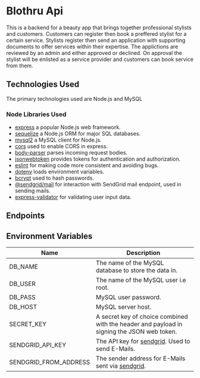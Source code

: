 # Blothru Api
 
This is a backend for a beauty app that brings together professional stylists and customers. Customers can register then book a preffered stylist for a certain service. Stylists register then send an application with supporting documents to offer services within their expertise. The applictions are reviewed by an admin and either approved or declined. On approval the stylist will be enlisted as a service provider and customers can book service from them.

## Technologies Used

The primary technologies used are Node.js and MySQL

### Node Libraries Used

- [express](https://expressjs.com/) a popular Node.js web framework.
- [sequelize](https://sequelize.org/) a Node.js ORM for major SQL databases.
- [mysql2](https://www.npmjs.com/package/mysql2) a MySQL client for Node.js.
- [cors](https://www.npmjs.com/package/cors) used to enable CORS in express.
- [body-parser](https://www.npmjs.com/package/body-parser) parses incoming request bodies.
- [jsonwebtoken](https://www.npmjs.com/package/jsonwebtoken) provides tokens for authentication and authorization.
- [eslint](https://eslint.org/) for making code more consistent and avoiding bugs.
- [dotenv](https://www.npmjs.com/package/dotenv) loads environment variables.
- [bcrypt](https://www.npmjs.com/package/bcrypt) used to hash passwords.
- [@sendgrid/mail](https://www.npmjs.com/package/@sendgrid/mail) for interaction with SendGrid mail endpoint, used in sending mails.
- [express-validator](https://express-validator.github.io/docs/) for validating user input data.

## Endpoints

## Environment Variables

| Name | Description |
| ---- | ----------- |
| DB_NAME | The name of the MySQL database to store the data in. |
| DB_USER | The name of the MySQL user i.e root. |
| DB_PASS | MySQL user password. |
| DB_HOST | MySQL server host. |
| SECRET_KEY | A secret key of choice combined with the header and payload in signing the JSON web token. |
| SENDGRID_API_KEY | The API key for [sendgrid](https://sendgrid.com). Used to send E-Mails. |
| SENDGRID_FROM_ADDRESS | The sender address for E-Mails sent via [sendgrid](https://sendgrid.com). |

